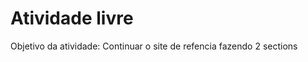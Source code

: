 <!-- isto é um documento para semantizar as pastas do github, Favor desconsiderar -->

<h1>Atividade livre</h1>

Objetivo da atividade: Continuar o site de refencia fazendo 2 sections